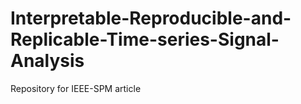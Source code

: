 # Interpretable-Reproducible-and-Replicable-Time-series-Signal-Analysis
Repository for IEEE-SPM article
